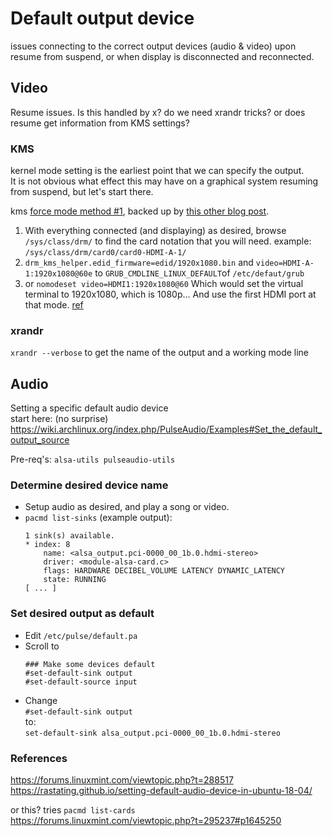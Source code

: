 # Default output device
issues connecting to the correct output devices (audio & video) upon resume from suspend, or when display is disconnected and reconnected.

## Video
Resume issues. Is this handled by x? do we need xrandr tricks? or does resume get information from KMS settings?

### KMS
kernel mode setting is the earliest point that we can specify the output.  
It is not obvious what effect this may have on a graphical system resuming from suspend, but let's start there.  

kms [force mode method #1](https://wiki.archlinux.org/index.php/Kernel_mode_setting#Forcing_modes_and_EDID), backed up by [this other blog post](http://blog.fraggod.net/2017/10/11/force-enable-hdmi-to-specific-mode-in-linux-framebuffer-console.html).  
1. With everything connected (and displaying) as desired, browse `/sys/class/drm/` to find the card notation that you will need. example: `/sys/class/drm/card0/card0-HDMI-A-1/`  
2. `drm_kms_helper.edid_firmware=edid/1920x1080.bin` and `video=HDMI-A-1:1920x1080@60e` to `GRUB_CMDLINE_LINUX_DEFAULT`of `/etc/defaut/grub`
3. or `nomodeset video=HDMI1:1920x1080@60` Which would set the virtual terminal to 1920x1080, which is 1080p... And use the first HDMI port at that mode. [ ref ](https://ubuntuforums.org/showthread.php?t=2294043&p=13353935#post13353935)

### xrandr
`xrandr --verbose` to get the name of the output and a working mode line

## Audio
Setting a specific default audio device  
start here: (no surprise)  https://wiki.archlinux.org/index.php/PulseAudio/Examples#Set_the_default_output_source

Pre-req's: `alsa-utils pulseaudio-utils`

### Determine desired device name
- Setup audio as desired, and play a song or video.
- `pacmd list-sinks` (example output):
    ```
    1 sink(s) available.
    * index: 8
        name: <alsa_output.pci-0000_00_1b.0.hdmi-stereo>
        driver: <module-alsa-card.c>
        flags: HARDWARE DECIBEL_VOLUME LATENCY DYNAMIC_LATENCY
        state: RUNNING
    [ ... ]
    ```
### Set desired output as default
- Edit `/etc/pulse/default.pa`  
- Scroll to  
  ```
  ### Make some devices default
  #set-default-sink output
  #set-default-source input  
  ```
- Change  
  `#set-default-sink output`  
  to:  
  `set-default-sink alsa_output.pci-0000_00_1b.0.hdmi-stereo`

### References
https://forums.linuxmint.com/viewtopic.php?t=288517  
https://rastating.github.io/setting-default-audio-device-in-ubuntu-18-04/  

or this? tries `pacmd list-cards`  
https://forums.linuxmint.com/viewtopic.php?t=295237#p1645250  
